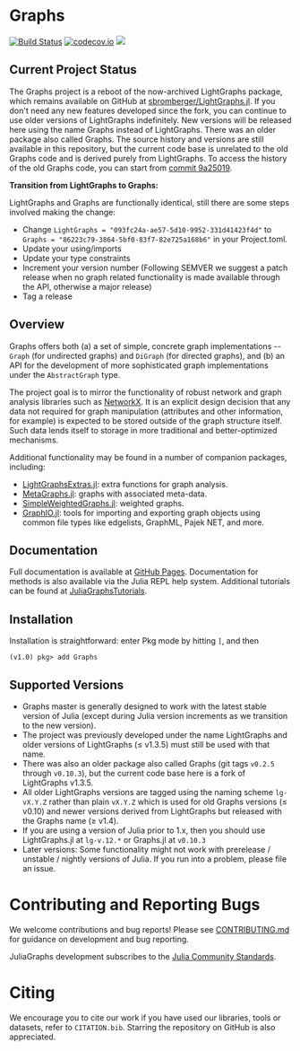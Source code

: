 # Graphs

[![Build Status](https://github.com/JuliaGraphs/Graphs.jl/actions/workflows/ci.yml/badge.svg?branch=master)](https://github.com/JuliaGraphs/Graphs.jl/actions/workflows/ci.yml?query=branch%3Amaster)
[![codecov.io](http://codecov.io/github/JuliaGraphs/Graphs.jl/coverage.svg?branch=master)](http://codecov.io/github/JuliaGraphs/Graphs.jl?branch=master)
[![](https://img.shields.io/badge/docs-latest-blue.svg)](https://juliagraphs.org/Graphs.jl/dev/)

## Current Project Status

The Graphs project is a reboot of the now-archived LightGraphs
package, which remains available on GitHub at
[sbromberger/LightGraphs.jl](https://github.com/sbromberger/LightGraphs.jl). If
you don't need any new features developed since the fork, you can continue to
use older versions of LightGraphs indefinitely. New versions will be released
here using the name Graphs instead of LightGraphs. There was an older package
also called Graphs. The source history and versions are still available in
this repository, but the current code base is unrelated to the old Graphs code
and is derived purely from LightGraphs. To access the history of the old Graphs code,
you can start from [commit 9a25019](https://github.com/JuliaGraphs/Graphs.jl/commit/9a2501948053f60c630caf9d4fb257e689629041).

**Transition from LightGraphs to Graphs:**

LightGraphs and Graphs are functionally identical, still there are some steps involved making the change:

* Change `LightGraphs = "093fc24a-ae57-5d10-9952-331d41423f4d"` to `Graphs = "86223c79-3864-5bf0-83f7-82e725a168b6"` in your Project.toml. 
* Update your using/imports
* Update your type constraints
* Increment your version number (Following SEMVER we suggest a patch release when no graph related functionality is made available through the API, otherwise a major release)
* Tag a release

## Overview 

Graphs offers both (a) a set of simple, concrete graph implementations -- `Graph`
(for undirected graphs) and `DiGraph` (for directed graphs), and (b) an API for
the development of more sophisticated graph implementations under the `AbstractGraph`
type.

The project goal is to mirror the functionality of robust network and graph
analysis libraries such as [NetworkX](http://networkx.github.io). It is an explicit design
decision that any data not required for graph manipulation (attributes and
other information, for example) is expected to be stored outside of the graph
structure itself. Such data lends itself to storage in more traditional and
better-optimized mechanisms.

Additional functionality may be found in a number of companion packages, including:
  * [LightGraphsExtras.jl](https://github.com/JuliaGraphs/LightGraphsExtras.jl):
  extra functions for graph analysis.
  * [MetaGraphs.jl](https://github.com/JuliaGraphs/MetaGraphs.jl): graphs with
  associated meta-data.
  * [SimpleWeightedGraphs.jl](https://github.com/JuliaGraphs/SimpleWeightedGraphs.jl):
  weighted graphs.
  * [GraphIO.jl](https://github.com/JuliaGraphs/GraphIO.jl): tools for importing
  and exporting graph objects using common file types like edgelists, GraphML,
  Pajek NET, and more.

## Documentation
Full documentation is available at [GitHub Pages](https://juliagraphs.org/Graphs.jl/dev/).
Documentation for methods is also available via the Julia REPL help system.
Additional tutorials can be found at [JuliaGraphsTutorials](https://github.com/JuliaGraphs/JuliaGraphsTutorials).

## Installation
Installation is straightforward: enter Pkg mode by hitting `]`, and then
```julia-repl
(v1.0) pkg> add Graphs
```

## Supported Versions
* Graphs master is generally designed to work with the latest stable version of Julia (except during Julia version increments as we transition to the new version).
* The project was previously developed under the name LightGraphs and older versions of LightGraphs (≤ v1.3.5) must still be used with that name.
* There was also an older package also called Graphs (git tags `v0.2.5` through `v0.10.3`), but the current code base here is a fork of LightGraphs v1.3.5.
* All older LightGraphs versions are tagged using the naming scheme `lg-vX.Y.Z` rather than plain `vX.Y.Z` which is used for old Graphs versions (≤ v0.10) and newer versions derived from LightGraphs but released with the Graphs name (≥ v1.4).
* If you are using a version of Julia prior to 1.x, then you should use LightGraphs.jl at `lg-v.12.*` or Graphs.jl at `v0.10.3`
* Later versions: Some functionality might not work with prerelease / unstable / nightly versions of Julia. If you run into a problem, please file an issue.

# Contributing and Reporting Bugs
We welcome contributions and bug reports! Please see [CONTRIBUTING.md](https://github.com/JuliaGraphs/Graphs.jl/blob/master/CONTRIBUTING.md)
for guidance on development and bug reporting.

JuliaGraphs development subscribes to the [Julia Community Standards](https://julialang.org/community/standards/).

# Citing

We encourage you to cite our work if you have used our libraries, tools or datasets, refer to `CITATION.bib`.
Starring the repository on GitHub is also appreciated.
